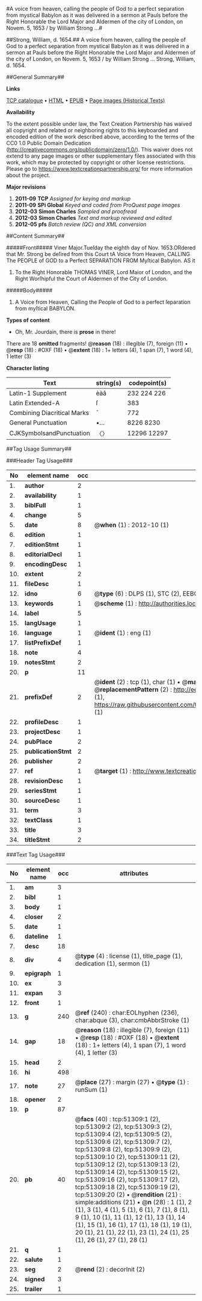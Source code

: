 #A voice from heaven, calling the people of God to a perfect separation from mystical Babylon as it was delivered in a sermon at Pauls before the Right Honorable the Lord Major and Aldermen of the city of London, on Novem. 5, 1653 / by William Strong ...#

##Strong, William, d. 1654.##
A voice from heaven, calling the people of God to a perfect separation from mystical Babylon as it was delivered in a sermon at Pauls before the Right Honorable the Lord Major and Aldermen of the city of London, on Novem. 5, 1653 / by William Strong ...
Strong, William, d. 1654.

##General Summary##

**Links**

[TCP catalogue](http://www.ota.ox.ac.uk/tcp/)  • 
[HTML](http://tei.it.ox.ac.uk/tcp/Texts-HTML/free/A61/A61852.html)  • 
[EPUB](http://tei.it.ox.ac.uk/tcp/Texts-EPUB/free/A61/A61852.epub) • 
[Page images (Historical Texts)](https://historicaltexts.jisc.ac.uk/eebo-11944953e)

**Availability**

To the extent possible under law, the Text Creation Partnership has waived all copyright and related or neighboring rights to this keyboarded and encoded edition of the work described above, according to the terms of the CC0 1.0 Public Domain Dedication (http://creativecommons.org/publicdomain/zero/1.0/). This waiver does not extend to any page images or other supplementary files associated with this work, which may be protected by copyright or other license restrictions. Please go to https://www.textcreationpartnership.org/ for more information about the project.

**Major revisions**

1. __2011-09__ __TCP__ *Assigned for keying and markup*
1. __2011-09__ __SPi Global__ *Keyed and coded from ProQuest page images*
1. __2012-03__ __Simon Charles__ *Sampled and proofread*
1. __2012-03__ __Simon Charles__ *Text and markup reviewed and edited*
1. __2012-05__ __pfs__ *Batch review (QC) and XML conversion*

##Content Summary##

#####Front#####
Viner Major.Tueſday the eighth day of Nov. 1653.ORdered that Mr. Strong be deſired from this Court tA Voice from Heaven, CALLING The PEOPLE of GOD to a Perfect SEPARATION FROM Myſtical Babylon. AS it 
1. To the Right Honorable THOMAS VINER, Lord Maior of London, and the Right Worſhipful the Court of Aldermen of the City of London.

#####Body#####

1. A Voice from Heaven, Calling the People of God to a perfect ſeparation from myſtical BABYLON.

**Types of content**

  * Oh, Mr. Jourdain, there is **prose** in there!

There are 18 **omitted** fragments! 
 @__reason__ (18) : illegible (7), foreign (11)  •  @__resp__ (18) : #OXF (18)  •  @__extent__ (18) : 1+ letters (4), 1 span (7), 1 word (4), 1 letter (3)

**Character listing**


|Text|string(s)|codepoint(s)|
|---|---|---|
|Latin-1 Supplement|èàâ|232 224 226|
|Latin Extended-A|ſ|383|
|Combining             Diacritical Marks|̄|772|
|General Punctuation|•…|8226 8230|
|CJKSymbolsandPunctuation|〈〉|12296 12297|

##Tag Usage Summary##

###Header Tag Usage###

|No|element name|occ|attributes|
|---|---|---|---|
|1.|__author__|2||
|2.|__availability__|1||
|3.|__biblFull__|1||
|4.|__change__|5||
|5.|__date__|8| @__when__ (1) : 2012-10 (1)|
|6.|__edition__|1||
|7.|__editionStmt__|1||
|8.|__editorialDecl__|1||
|9.|__encodingDesc__|1||
|10.|__extent__|2||
|11.|__fileDesc__|1||
|12.|__idno__|6| @__type__ (6) : DLPS (1), STC (2), EEBO-CITATION (1), OCLC (1), VID (1)|
|13.|__keywords__|1| @__scheme__ (1) : http://authorities.loc.gov/ (1)|
|14.|__label__|5||
|15.|__langUsage__|1||
|16.|__language__|1| @__ident__ (1) : eng (1)|
|17.|__listPrefixDef__|1||
|18.|__note__|4||
|19.|__notesStmt__|2||
|20.|__p__|11||
|21.|__prefixDef__|2| @__ident__ (2) : tcp (1), char (1)  •  @__matchPattern__ (2) : ([0-9\-]+):([0-9IVX]+) (1), (.+) (1)  •  @__replacementPattern__ (2) : http://eebo.chadwyck.com/downloadtiff?vid=$1&page=$2 (1), https://raw.githubusercontent.com/textcreationpartnership/Texts/master/tcpchars.xml#$1 (1)|
|22.|__profileDesc__|1||
|23.|__projectDesc__|1||
|24.|__pubPlace__|2||
|25.|__publicationStmt__|2||
|26.|__publisher__|2||
|27.|__ref__|1| @__target__ (1) : http://www.textcreationpartnership.org/docs/. (1)|
|28.|__revisionDesc__|1||
|29.|__seriesStmt__|1||
|30.|__sourceDesc__|1||
|31.|__term__|3||
|32.|__textClass__|1||
|33.|__title__|3||
|34.|__titleStmt__|2||


###Text Tag Usage###

|No|element name|occ|attributes|
|---|---|---|---|
|1.|__am__|3||
|2.|__bibl__|1||
|3.|__body__|1||
|4.|__closer__|2||
|5.|__date__|1||
|6.|__dateline__|1||
|7.|__desc__|18||
|8.|__div__|4| @__type__ (4) : license (1), title_page (1), dedication (1), sermon (1)|
|9.|__epigraph__|1||
|10.|__ex__|3||
|11.|__expan__|3||
|12.|__front__|1||
|13.|__g__|240| @__ref__ (240) : char:EOLhyphen (236), char:abque (3), char:cmbAbbrStroke (1)|
|14.|__gap__|18| @__reason__ (18) : illegible (7), foreign (11)  •  @__resp__ (18) : #OXF (18)  •  @__extent__ (18) : 1+ letters (4), 1 span (7), 1 word (4), 1 letter (3)|
|15.|__head__|2||
|16.|__hi__|498||
|17.|__note__|27| @__place__ (27) : margin (27)  •  @__type__ (1) : runSum (1)|
|18.|__opener__|2||
|19.|__p__|87||
|20.|__pb__|40| @__facs__ (40) : tcp:51309:1 (2), tcp:51309:2 (2), tcp:51309:3 (2), tcp:51309:4 (2), tcp:51309:5 (2), tcp:51309:6 (2), tcp:51309:7 (2), tcp:51309:8 (2), tcp:51309:9 (2), tcp:51309:10 (2), tcp:51309:11 (2), tcp:51309:12 (2), tcp:51309:13 (2), tcp:51309:14 (2), tcp:51309:15 (2), tcp:51309:16 (2), tcp:51309:17 (2), tcp:51309:18 (2), tcp:51309:19 (2), tcp:51309:20 (2)  •  @__rendition__ (21) : simple:additions (21)  •  @__n__ (28) : 1 (1), 2 (1), 3 (1), 4 (1), 5 (1), 6 (1), 7 (1), 8 (1), 9 (1), 10 (1), 11 (1), 12 (1), 13 (1), 14 (1), 15 (1), 16 (1), 17 (1), 18 (1), 19 (1), 20 (1), 21 (1), 22 (1), 23 (1), 24 (1), 25 (1), 26 (1), 27 (1), 28 (1)|
|21.|__q__|1||
|22.|__salute__|1||
|23.|__seg__|2| @__rend__ (2) : decorInit (2)|
|24.|__signed__|3||
|25.|__trailer__|1||
